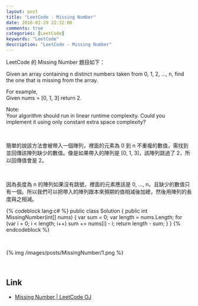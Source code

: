 ```yaml
---
layout: post
title: "LeetCode - Missing Number"
date: 2016-02-29 22:32:00
comments: true
categories: [LeetCode]
keywords: "LeetCode"
description: "LeetCode - Missing Number"
---
```


LeetCode 的 Missing Number 題目如下：  

Given an array containing n distinct numbers taken from 0, 1, 2, ..., n, find the one that is missing from the array.  

For example,  
Given nums = [0, 1, 3] return 2.  

Note:  
Your algorithm should run in linear runtime complexity. Could you implement it using only constant extra space complexity?  

<!-- More -->

<br/>


簡單的說該方法會被帶入一個陣列，裡面的元素為 0 到 n 不重複的數值，需找到並回傳該陣列缺少的數值。像是如果帶入的陣列是 [0, 1, 3]，該陣列跳過了 2，所以回傳值會是 2。   

<br/>


因為長度為 n 的陣列如果沒有跳號，裡面的元素應該是 0, ..., n，且缺少的數值只有一個。所以我們可以把帶入的陣列跟本來預期的值相減後加總，然後用陣列的長度與之相減。  

{% codeblock lang:c# %}
public class Solution {
    public int MissingNumber(int[] nums) {
        var sum = 0;
        var length = nums.Length;
        for (var i = 0; i < length; i++)
            sum += nums[i] - i;
        return length - sum;
    }
}
{% endcodeblock %}

<br/>


{% img /images/posts/MissingNumber/1.png %}

<br/>

Link
----
* [Missing Number | LeetCode OJ](https://leetcode.com/problems/missing-number/)
